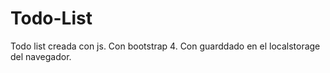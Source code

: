 # Todo-List
Todo list creada con js. 
Con bootstrap 4.
Con guarddado en el localstorage del navegador.
